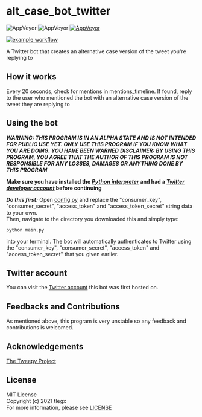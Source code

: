 # alt_case_bot_twitter
<p>
  <img alt="AppVeyor" src="https://img.shields.io/badge/Status-Unstable-informational?color=orange">
  <img alt="AppVeyor" src="https://img.shields.io/badge/Language-Python-informational?color=blue">
  <a href="https://github.com/tlegx/alt_case_bot_twitter/releases/tag/v0.0.0-alpha">
    <img alt="AppVeyor" src="https://img.shields.io/badge/Version-v0.0.0 alpha-informational?color=orange">
    
  ![example workflow](https://github.com/tlegx/alt_case_bot_twitter/actions/workflows/codeql-analysis.yml/badge.svg)
  </a>
</p>

A Twitter bot that creates an alternative case version of the tweet you're replying to
## How it works
Every 20 seconds, check for mentions in mentions_timeline. If found, reply to the user who mentioned the bot with an alternative case version of the tweet they are replying to
## Using the bot
***WARNING: THIS PROGRAM IS IN AN ALPHA STATE AND IS NOT INTENDED FOR PUBLIC USE YET. ONLY USE THIS PROGRAM IF YOU KNOW WHAT YOU ARE DOING. YOU HAVE BEEN WARNED***
***DISCLAIMER: BY USING THIS PROGRAM, YOU AGREE THAT THE AUTHOR OF THIS PROGRAM IS NOT RESPONSIBLE FOR ANY LOSSES, DAMAGES OR ANYTHING DONE BY THIS PROGRAM***

**Make sure you have installed the *[Python interpreter](https://python.org)* and had a *[Twitter developer account](https://developers.twitter.com)* before continuing**

***Do this first:*** Open [config.py](https://github.com/tlegx/alt_case_bot_twitter/blob/master/config.py) and replace the "consumer_key", "consumer_secret", "access_token" and "access_token_secret" string data to your own.</br>
Then, navigate to the directory you downloaded this and simply type:
```
python main.py
```
into your terminal. The bot will automatically authenticates to Twitter using the "consumer_key", "consumer_secret", "access_token" and "access_token_secret" that you given earlier.
## Twitter account
You can visit the [Twitter account](https://twitter.com/alt_case) this bot was first hosted on.
## Feedbacks and Contributions
As mentioned above, this program is very unstable so any feedback and contributions is welcomed.
## Acknowledgements
[The Tweepy Project](https://github.com/tweepy/tweepy)
## License
MIT License</br>
Copyright (c) 2021 tlegx</br>
For more information, please see [LICENSE](https://github.com/tlegx/alt_case_bot_twitter/blob/master/LICENSE)
